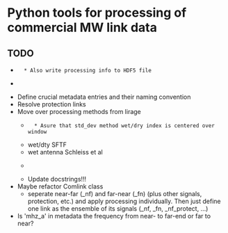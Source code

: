 # Python tools for processing of commercial MW link data

## TODO
 * ~~~Function for saving Comlink object to HDF5~~~
     * Also write processing info to HDF5 file
 * ~~~Query metadata (location, frequency, etc.) from database and parse to Comlink object~~~
 * Define crucial metadata entries and their naming convention
 * Resolve protection links
 * Move over processing methods from lirage
     * ~~~wet/dry std_dev~~~
         * Asure that std_dev method wet/dry index is centered over window
     * wet/dty SFTF
     * wet antenna Schleiss et al
     * ~~~A-R transformation~~~
     * Update docstrings!!!
 * Maybe refactor Comlink class
     * seperate near-far (_nf) and far-near (_fn) (plus other signals, protection, etc.)
       and apply processing individually. Then just define one link as the ensemble of
       its signals (_nf, _fn, _nf_protect, ...)
 * Is 'mhz_a' in metadata the frequency from near- to far-end or far to near?

